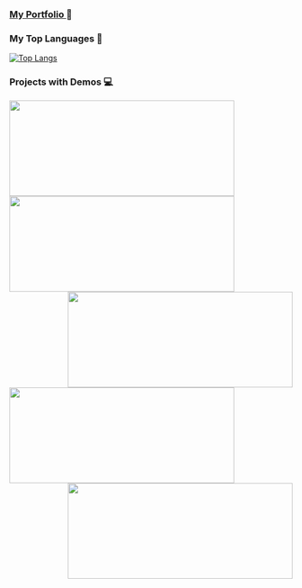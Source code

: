 ### [My Portfolio ](http://ajinkya.dev "My Portfolio ") :page_facing_up:

### My Top Languages :pencil:

[![Top Langs](https://github-readme-stats.vercel.app/api/top-langs/?username=ajinkyabijwe&layout=compact&show_icons=true&theme=radical)](https://github.com/ajinkyabijwe/github-readme-stats)

### Projects with Demos :computer:

<a href="https://github.com/AjinkyaBijwe/WebRTCVideoCall">
  <img align="left" width="400" height="170" src="https://github-readme-stats.vercel.app/api/pin/?username=ajinkyabijwe&repo=WebRTCVideoCall&show_icons=true&theme=radical" />
</a>

<a href="https://github.com/ajinkyabijwe/Chrome-Devtools-Styler">
  <img align="left" width="400" height="170" src="https://github-readme-stats.vercel.app/api/pin/?username=ajinkyabijwe&repo=Chrome-Devtools-Styler&show_icons=true&theme=radical" />
</a>

<a href="https://github.com/ajinkyabijwe/Customizable-Analog-Clock">
  <img align="right" width="400" height="170" src="https://github-readme-stats.vercel.app/api/pin/?username=ajinkyabijwe&repo=Customizable-Analog-Clock&show_icons=true&theme=radical" />
</a>

<a href="https://github.com/ajinkyabijwe/Code-Beautifier">
  <img align="left" width="400" height="170" src="https://github-readme-stats.vercel.app/api/pin/?username=ajinkyabijwe&repo=Code-Beautifier&show_icons=true&theme=radical" />
</a>

<a href="https://github.com/ajinkyabijwe/Json-Editor">
  <img align="right" width="400" height="170" src="https://github-readme-stats.vercel.app/api/pin/?username=ajinkyabijwe&repo=Json-Editor&show_icons=true&theme=radical" />
</a>
